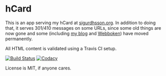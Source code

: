 # hCard

This is an app serving my hCard at [sigurdhsson.org](http://sigurdhsson.org).
In addition to doing that, it serves 301/410 messages on some URLs, since some old things are now gone and some (including [my blog](http://blog.sigurdhsson.org) and [Webboken](http://webboken.github.io)) have moved permanently.

All HTML content is validated using a Travis CI setup.

[![Build Status](https://img.shields.io/travis/urdh/hcard/master.svg)](https://travis-ci.org/urdh/hcard)
[![Codacy](https://img.shields.io/codacy/c54ae6fa8886476a94176e14adff33f3.svg)]()

License is MIT, if anyone cares.
